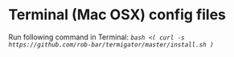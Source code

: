 Terminal (Mac OSX) config files
===============================
Run following command in Terminal:
_`bash <( curl -s https://github.com/rob-bar/termigator/master/install.sh )`_